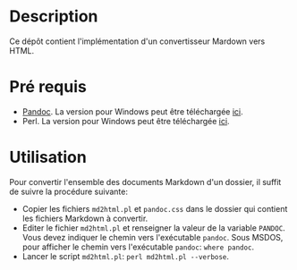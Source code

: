 # Description

Ce dépôt contient l'implémentation d'un convertisseur Mardown vers HTML.

# Pré requis

* [Pandoc](https://pandoc.org/). 
  La version pour Windows peut être téléchargée [ici](https://github.com/jgm/pandoc/releases/tag/2.9.1.1).
* Perl. La version pour Windows peut être téléchargée [ici](http://strawberryperl.com/).

# Utilisation

Pour convertir l'ensemble des documents Markdown d'un dossier, il suffit de suivre la procédure suivante:

* Copier les fichiers `md2html.pl` et `pandoc.css` dans le dossier qui contient les fichiers Markdown à convertir.
* Editer le fichier `md2html.pl` et renseigner la valeur de la variable `PANDOC`.
  Vous devez indiquer le chemin vers l'exécutable `pandoc`.
  Sous MSDOS, pour afficher le chemin vers l'exécutable `pandoc`: `where pandoc`.
* Lancer le script `md2html.pl`: `perl md2html.pl --verbose`. 


